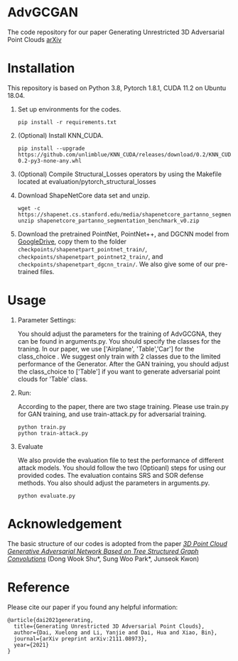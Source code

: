# AdvGCGAN
 
The code repository for our paper Generating Unrestricted 3D Adversarial Point Clouds [arXiv](http://arxiv.org/abs/2111.08973)

# Installation

This repository is based on Python 3.8, Pytorch 1.8.1, CUDA 11.2 on Ubuntu 18.04.

1. Set up environments for the codes.

   ```shell
   pip install -r requirements.txt
   ```

2. (Optional) Install KNN_CUDA.

   ```shell
   pip install --upgrade https://github.com/unlimblue/KNN_CUDA/releases/download/0.2/KNN_CUDA-0.2-py3-none-any.whl
   ```

3. (Optional) Compile Structural_Losses operators by using the Makefile located at evaluation/pytorch_structural_losses

4. Download ShapeNetCore data set and unzip.

   ```shell
   wget -c https://shapenet.cs.stanford.edu/media/shapenetcore_partanno_segmentation_benchmark_v0.zip
   unzip shapenetcore_partanno_segmentation_benchmark_v0.zip
   ```

5. Download the pretrained PointNet, PointNet++, and DGCNN model from [GoogleDrive](https://drive.google.com/drive/folders/1gdbQzLKFiXCMELI_e44YVHOlgaaoYYjd?usp=sharing), copy them to the folder `checkpoints/shapenetpart_pointnet_train/`, `checkpoints/shapenetpart_pointnet2_train/`, and `checkpoints/shapenetpart_dgcnn_train/`. We also give some of our pre-trained files.


# Usage

1. Parameter Settings:

   You should adjust the parameters for the training of AdvGCGNA, they can be found in arguments.py.
   You should specify the classes for the traning. In our paper, we use ['Airplane', 'Table','Car'] for the class_choice .
   We suggest only train with 2 classes due to the limited performance of the Generator.
   After the GAN training, you should adjust the class_choice to ['Table'] if you want to generate adversarial point clouds for 'Table' class.
 
2. Run:
   
   According to the paper, there are two stage training. Please use train.py for GAN training, and use train-attack.py for adversarial training.
   
   ```shell
   python train.py
   python train-attack.py
   ```

3. Evaluate

   We also provide the evaluation file to test the performance of different attack models. You should follow the two (Optioanl) steps for using our provided codes. 
   The evaluation contains SRS and SOR defense methods. You also should adjust the parameters in arguments.py.
   
   ```shell
   python evaluate.py
   ```


# Acknowledgement

The basic structure of our codes is adopted from the paper [_3D Point Cloud Generative Adversarial Network Based on Tree Structured Graph Convolutions_](https://arxiv.org/abs/1905.06292) (Dong Wook Shu*, Sung Woo Park*, Junseok Kwon)


# Reference

Please cite our paper if you found any helpful information:


    @article{dai2021generating,
      title={Generating Unrestricted 3D Adversarial Point Clouds},
      author={Dai, Xuelong and Li, Yanjie and Dai, Hua and Xiao, Bin},
      journal={arXiv preprint arXiv:2111.08973},
      year={2021}
    }
